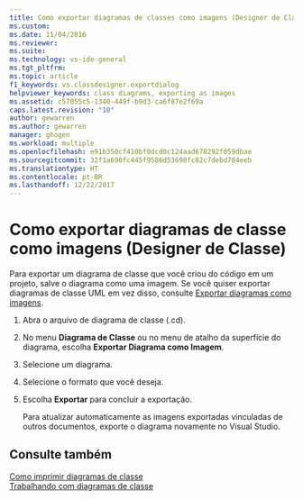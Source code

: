 ```yaml
---
title: Como exportar diagramas de classes como imagens (Designer de Classe) | Microsoft Docs
ms.custom: 
ms.date: 11/04/2016
ms.reviewer: 
ms.suite: 
ms.technology: vs-ide-general
ms.tgt_pltfrm: 
ms.topic: article
f1_keywords: vs.classdesigner.exportdialog
helpviewer_keywords: class diagrams, exporting as images
ms.assetid: c57055c5-1340-449f-b9d3-ca6f87e2f69a
caps.latest.revision: "10"
author: gewarren
ms.author: gewarren
manager: ghogen
ms.workload: multiple
ms.openlocfilehash: e91b350cf410bf0dcd0c124aad678292f059dbae
ms.sourcegitcommit: 32f1a690fc445f9586d53698fc82c7debd784eeb
ms.translationtype: HT
ms.contentlocale: pt-BR
ms.lasthandoff: 12/22/2017
---
```

# <a name="how-to-export-class-diagrams-as-images-class-designer"></a>Como exportar diagramas de classe como imagens (Designer de Classe)
Para exportar um diagrama de classe que você criou do código em um projeto, salve o diagrama como uma imagem. Se você quiser exportar diagramas de classe UML em vez disso, consulte [Exportar diagramas como imagens](../../modeling/export-diagrams-as-images.md).  
  
1.  Abra o arquivo de diagrama de classe (.cd).  
  
2.  No menu **Diagrama de Classe** ou no menu de atalho da superfície do diagrama, escolha **Exportar Diagrama como Imagem**.  
  
3.  Selecione um diagrama.  
  
4.  Selecione o formato que você deseja.  
  
5.  Escolha **Exportar** para concluir a exportação.  
  
     Para atualizar automaticamente as imagens exportadas vinculadas de outros documentos, exporte o diagrama novamente no Visual Studio.  
  
## <a name="see-also"></a>Consulte também
[Como imprimir diagramas de classe](how-to-print-class-diagrams.md)   
[Trabalhando com diagramas de classe](working-with-class-diagrams.md)